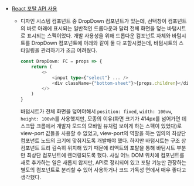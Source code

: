 - [React 포탈 API 사용](https://github.com/jhw123/til/commit/7e3c7dba91b994109488e645a241b058f071e20d)

    - 디자인 시스템 컴포넌트 중 DropDown 컴포넌트가 있는데, 
      선택창이 컴포넌트의 바로 아래에 표시되는 일반적인 드롭다운과 달리 전체 화면을 덮는 바텀시트로 표시되는 스펙이었다.
      개발 사용성을 위해 드롭다운 컴포넌트 자체와 바텀시트를 DropDown 컴포넌트에 아래와 같이 둘 다 포함시켰는데, 
      바텀시트의 스타일링을 관리하기가 조금 어려웠다.
      
      ```typescript jsx
      const DropDown: FC = props => {
          return (
              <>
                  <input type={"select"} ... />
                  <div className={"bottom-sheet"}>{props.children}</div>
              </>
          )
      }
      ```

      바텀시트가 전체 화면을 덮어야해서 `position: fixed`, `width: 100vw`, `height: 100vh`를 사용했지만,
      모종의 이유(화면 크기가 414px를 넘어가면 데스크탑 크롬에서 개발자 모드의 모바일 뷰처럼 보이게 하는 스펙이 있었다)로
      view-port 값들을 사용할 수 없었고, view-port의 역할을 하는 임의의 최상단 컴포넌트 노드의 크기에 맞춰지도록 개발해야 했다.
      하지만 바텀시트는 구조 상 컴포넌트 트리 깊숙히 위치해 있기 때문에 리액트의 포탈을 통해 바텀시트 부분만 최상단 컴포넌트에 렌더링되도록 했다.
      사실 어느 DOM 위치에 컴포넌트를 새로 추가하는 일은 새롭지 않지만, 
      API로 정리되어 있고 포탈 기능만 관장하는 별도의 컴포넌트로 분리할 수 있어 사용하거나 코드 가독성 면에서 매우 좋다고 생각했다.

